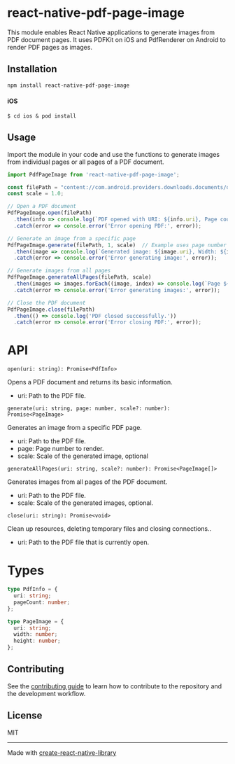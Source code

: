 # react-native-pdf-page-image

This module enables React Native applications to generate images from PDF document pages. It uses PDFKit on iOS and PdfRenderer on Android to render PDF pages as images.

## Installation
```sh
npm install react-native-pdf-page-image
```
#### iOS
`$ cd ios & pod install`

## Usage

Import the module in your code and use the functions to generate images from individual pages or all pages of a PDF document.

```js
import PdfPageImage from 'react-native-pdf-page-image';

const filePath = "content://com.android.providers.downloads.documents/document/msf%3A37";
const scale = 1.0;

// Open a PDF document
PdfPageImage.open(filePath)
  .then(info => console.log(`PDF opened with URI: ${info.uri}, Page count: ${info.pageCount}`))
  .catch(error => console.error('Error opening PDF:', error));

// Generate an image from a specific page
PdfPageImage.generate(filePath, 1, scale)  // Example uses page number 1
  .then(image => console.log(`Generated image: ${image.uri}, Width: ${image.width}, Height: ${image.height}`))
  .catch(error => console.error('Error generating image:', error));

// Generate images from all pages
PdfPageImage.generateAllPages(filePath, scale)
  .then(images => images.forEach((image, index) => console.log(`Page ${index+1}: ${image.uri}, Width: ${image.width}, Height: ${image.height}`)))
  .catch(error => console.error('Error generating images:', error));

// Close the PDF document
PdfPageImage.close(filePath)
  .then(() => console.log('PDF closed successfully.'))
  .catch(error => console.error('Error closing PDF:', error));

```


# API

`open(uri: string): Promise<PdfInfo>`

  Opens a PDF document and returns its basic information.
  - uri: Path to the PDF file.

`generate(uri: string, page: number, scale?: number): Promise<PageImage>`

  Generates an image from a specific PDF page.
  - uri: Path to the PDF file.
  - page: Page number to render.
  - scale: Scale of the generated image, optional

`generateAllPages(uri: string, scale?: number): Promise<PageImage[]>`

  Generates images from all pages of the PDF document.
  - uri: Path to the PDF file.
  - scale: Scale of the generated images, optional.

`close(uri: string): Promise<void>`

  Clean up resources, deleting temporary files and closing connections..
  - uri: Path to the PDF file that is currently open.

# Types

```typescript
type PdfInfo = {
  uri: string;
  pageCount: number;
};

type PageImage = {
  uri: string;
  width: number;
  height: number;
};
```

## Contributing

See the [contributing guide](CONTRIBUTING.md) to learn how to contribute to the repository and the development workflow.

## License

MIT

---

Made with [create-react-native-library](https://github.com/callstack/react-native-builder-bob)

